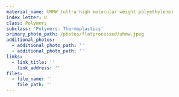 ```yaml
---
material_name: UHMW (ultra high molecular weight polyethylene)
index_letter: U
class: Polymers
subclass: 'Polymers: Thermoplastics'
primary_photo_path: /photos/flatprocessed/uhmw.jpeg
additional_photos:
  - additional_photo_path: ''
  - additional_photo_path: ''
links:
  - link_title: ''
    link_address: ''
files:
  - file_name: ''
    file_path: ''
---
```


